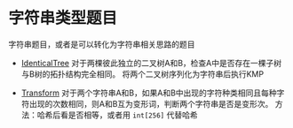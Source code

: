 # 字符串类型题目

字符串题目，或者是可以转化为字符串相关思路的题目

* [IdenticalTree](/src/com/sfc/algorithms/strings/IdenticalTree.java) 对于两棵彼此独立的二叉树A和B，检查A中是否存在一棵子树与B树的拓扑结构完全相同。
将两个二叉树序列化为字符串后执行KMP

* [Transform](/src/com/sfc/algorithms/strings/Transform.java)
 对于两个字符串A和B，如果A和B中出现的字符种类相同且每种字符出现的次数相同，则A和B互为变形词，判断两个字符串是否是变形次。
 方法：哈希后看是否相等，或者用 `int[256]` 代替哈希
 